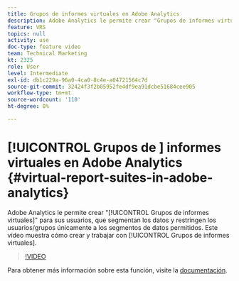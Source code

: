 ```yaml
---
title: Grupos de informes virtuales en Adobe Analytics
description: Adobe Analytics le permite crear "Grupos de informes virtuales" para sus usuarios, que segmentan sus datos y restringen a usuarios/grupos únicamente a los segmentos de datos permitidos. Este vídeo muestra cómo crear y trabajar con grupos de informes virtuales.
feature: VRS
topics: null
activity: use
doc-type: feature video
team: Technical Marketing
kt: 2325
role: User
level: Intermediate
exl-id: db1c229a-96a0-4ca0-8c4e-a04721564c7d
source-git-commit: 32424f3f2b05952fe4df9ea91dcbe51684cee905
workflow-type: tm+mt
source-wordcount: '110'
ht-degree: 8%

---
```


# [!UICONTROL Grupos de ] informes virtuales en Adobe Analytics {#virtual-report-suites-in-adobe-analytics}

Adobe Analytics le permite crear &quot;[!UICONTROL Grupos de informes virtuales]&quot; para sus usuarios, que segmentan los datos y restringen los usuarios/grupos únicamente a los segmentos de datos permitidos. Este vídeo muestra cómo crear y trabajar con [!UICONTROL Grupos de informes virtuales].

>[!VIDEO](https://video.tv.adobe.com/v/25412/?quality=12)

Para obtener más información sobre esta función, visite la [documentación](https://marketing.adobe.com/resources/help/en_US/reference/vrs-about.html).
